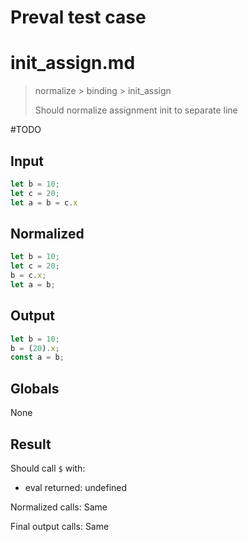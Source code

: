 # Preval test case

# init_assign.md

> normalize > binding > init_assign
>
> Should normalize assignment init to separate line

#TODO

## Input

`````js filename=intro
let b = 10;
let c = 20;
let a = b = c.x
`````

## Normalized

`````js filename=intro
let b = 10;
let c = 20;
b = c.x;
let a = b;
`````

## Output

`````js filename=intro
let b = 10;
b = (20).x;
const a = b;
`````

## Globals

None

## Result

Should call `$` with:
 - eval returned: undefined

Normalized calls: Same

Final output calls: Same
